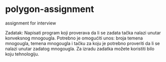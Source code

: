 # polygon-assignment
assignment for interview

Zadatak:
Napisati program koji proverava da li se zadata tačka nalazi unutar konveksnog
mnogougla. Potrebno je omogućiti unos: broja temena mnogougla, temena mnogougla i
tačku za koju je potrebno proveriti da li se nalazi unutar zadatog mnogougla. Za izradu
zadatka možete koristiti bilo koju tehnologiju.


